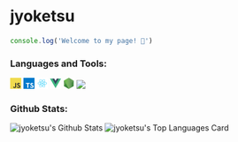 # jyoketsu
```javascript
console.log('Welcome to my page! 🎉')
```
### Languages and Tools:
<code><img height="20" src="https://raw.githubusercontent.com/github/explore/80688e429a7d4ef2fca1e82350fe8e3517d3494d/topics/javascript/javascript.png"></code>
<code><img height="20" src="https://raw.githubusercontent.com/github/explore/80688e429a7d4ef2fca1e82350fe8e3517d3494d/topics/typescript/typescript.png"></code>
<code><img height="20" src="https://raw.githubusercontent.com/github/explore/80688e429a7d4ef2fca1e82350fe8e3517d3494d/topics/react/react.png"></code>
<code><img height="20" src="https://raw.githubusercontent.com/github/explore/80688e429a7d4ef2fca1e82350fe8e3517d3494d/topics/vue/vue.png"></code>
<code><img height="20" src="https://raw.githubusercontent.com/github/explore/80688e429a7d4ef2fca1e82350fe8e3517d3494d/topics/nodejs/nodejs.png"></code>
![](https://komarev.com/ghpvc/?username=jyoketsu&style=flat&color=7957d5)


### Github Stats:

<img alt="jyoketsu's Github Stats" width="500" src="https://github-readme-stats-sable-nine-71.vercel.app/api?username=jyoketsu&show_icons=true&count_private=true&theme=cobalt" />
<img alt="jyoketsu's Top Languages Card" width="500" src="https://github-readme-stats-sable-nine-71.vercel.app/api/top-langs/?username=jyoketsu&layout=pie&exclude_repo=nest-ui,nest,component-repository,youpu-jquery" />
